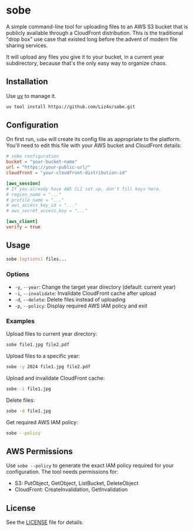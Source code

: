 # sobe

A simple command-line tool for uploading files to an AWS S3 bucket that is publicly available through a CloudFront distribution. This is the traditional "drop box" use case that existed long before the advent of modern file sharing services.

It will upload any files you give it to your bucket, in a current year subdirectory, because that's the only easy way to organize chaos.

## Installation

Use [uv](https://docs.astral.sh/uv/) to manage it.

```bash
uv tool install https://github.com/Liz4v/sobe.git
```

## Configuration

On first run, `sobe` will create its config file as appropriate to the platform. You'll need to edit this file with your AWS bucket and CloudFront details:

```toml
# sobe configuration
bucket = "your-bucket-name"
url = "https://your-public-url/"
cloudfront = "your-cloudfront-distribution-id"

[aws_session]
# If you already have AWS CLI set up, don't fill keys here.
# region_name = "..."
# profile_name = "..."
# aws_access_key_id = "..."
# aws_secret_access_key = "..."

[aws_client]
verify = true
```

## Usage

```bash
sobe [options] files...
```

### Options

- `-y`, `--year`: Change the target year directory (default: current year)
- `-i`, `--invalidate`: Invalidate CloudFront cache after upload
- `-d`, `--delete`: Delete files instead of uploading
- `-p`, `--policy`: Display required AWS IAM policy and exit

### Examples

Upload files to current year directory:
```bash
sobe file1.jpg file2.pdf
```

Upload files to a specific year:
```bash
sobe -y 2024 file1.jpg file2.pdf
```

Upload and invalidate CloudFront cache:
```bash
sobe -i file1.jpg
```

Delete files:
```bash
sobe -d file1.jpg
```

Get required AWS IAM policy:
```bash
sobe --policy
```

## AWS Permissions

Use `sobe --policy` to generate the exact IAM policy required for your configuration. The tool needs permissions for:
- S3: PutObject, GetObject, ListBucket, DeleteObject
- CloudFront: CreateInvalidation, GetInvalidation

## License

See the [LICENSE](LICENSE) file for details.
